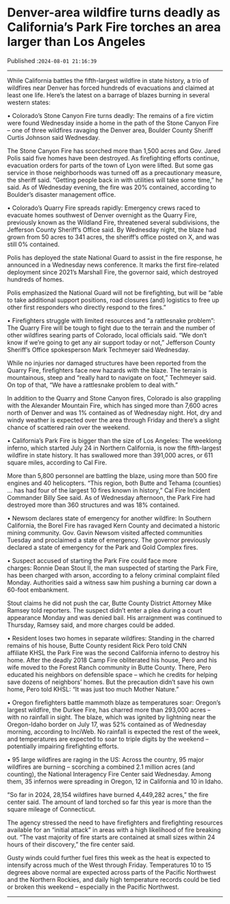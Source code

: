 # Denver-area wildfire turns deadly as California’s Park Fire torches an area larger than Los Angeles

Published :`2024-08-01 21:16:39`

---

While California battles the fifth-largest wildfire in state history, a trio of wildfires near Denver has forced hundreds of evacuations and claimed at least one life. Here’s the latest on a barrage of blazes burning in several western states:

• Colorado’s Stone Canyon Fire turns deadly: The remains of a fire victim were found Wednesday inside a home in the path of the Stone Canyon Fire – one of three wildfires ravaging the Denver area, Boulder County Sheriff Curtis Johnson said Wednesday.

The Stone Canyon Fire has scorched more than 1,500 acres and Gov. Jared Polis said five homes have been destroyed. As firefighting efforts continue, evacuation orders for parts of the town of Lyon were lifted. But some gas service in those neighborhoods was turned off as a precautionary measure, the sheriff said. “Getting people back in with utilities will take some time,” he said. As of Wednesday evening, the fire was 20% contained, according to Boulder’s disaster management office.

• Colorado’s Quarry Fire spreads rapidly: Emergency crews raced to evacuate homes southwest of Denver overnight as the Quarry Fire, previously known as the Wildland Fire, threatened several subdivisions, the Jefferson County Sheriff’s Office said. By Wednesday night, the blaze had grown from 50 acres to 341 acres, the sheriff’s office posted on X, and was still 0% contained.

Polis has deployed the state National Guard to assist in the fire response, he announced in a Wednesday news conference. It marks the first fire-related deployment since 2021’s Marshall Fire, the governor said, which destroyed hundreds of homes.

Polis emphasized the National Guard will not be firefighting, but will be “able to take additional support positions, road closures (and) logistics to free up other first responders who directly respond to the fires.”

• Firefighters struggle with limited resources and “a rattlesnake problem”: The Quarry Fire will be tough to fight due to the terrain and the number of other wildfires searing parts of Colorado, local officials said. “We don’t know if we’re going to get any air support today or not,” Jefferson County Sheriff’s Office spokesperson Mark Techmeyer said Wednesday.

While no injuries nor damaged structures have been reported from the Quarry Fire, firefighters face new hazards with the blaze. The terrain is mountainous, steep and “really hard to navigate on foot,” Techmeyer said. On top of that, “We have a rattlesnake problem to deal with.”

In addition to the Quarry and Stone Canyon fires, Colorado is also grappling with the Alexander Mountain Fire, which has singed more than 7,600 acres north of Denver and was 1% contained as of Wednesday night. Hot, dry and windy weather is expected over the area through Friday and there’s a slight chance of scattered rain over the weekend.

• California’s Park Fire is bigger than the size of Los Angeles: The weeklong inferno, which started July 24 in Northern California, is now the fifth-largest wildfire in state history. It has swallowed more than 391,000 acres, or 611 square miles, according to Cal Fire.

More than 5,800 personnel are battling the blaze, using more than 500 fire engines and 40 helicopters. “This region, both Butte and Tehama (counties) … has had four of the largest 10 fires known in history,” Cal Fire Incident Commander Billy See said. As of Wednesday afternoon, the Park Fire had destroyed more than 360 structures and was 18% contained.

• Newsom declares state of emergency for another wildfire: In Southern California, the Borel Fire has ravaged Kern County and decimated a historic mining community. Gov. Gavin Newsom visited affected communities Tuesday and proclaimed a state of emergency. The governor previously declared a state of emergency for the Park and Gold Complex fires.

• Suspect accused of starting the Park Fire could face more charges: Ronnie Dean Stout II, the man suspected of starting the Park Fire, has been charged with arson, according to a felony criminal complaint filed Monday. Authorities said a witness saw him pushing a burning car down a 60-foot embankment.

Stout claims he did not push the car, Butte County District Attorney Mike Ramsey told reporters. The suspect didn’t enter a plea during a court appearance Monday and was denied bail. His arraignment was continued to Thursday, Ramsey said, and more charges could be added.

• Resident loses two homes in separate wildfires: Standing in the charred remains of his house, Butte County resident Rick Pero told CNN affiliate KHSL the Park Fire was the second California inferno to destroy his home. After the deadly 2018 Camp Fire obliterated his house, Pero and his wife moved to the Forest Ranch community in Butte County. There, Pero educated his neighbors on defensible space – which he credits for helping save dozens of neighbors’ homes. But the precaution didn’t save his own home, Pero told KHSL: “It was just too much Mother Nature.”

• Oregon firefighters battle mammoth blaze as temperatures soar: Oregon’s largest wildfire, the Durkee Fire, has charred more than 293,000 acres – with no rainfall in sight. The blaze, which was ignited by lightning near the Oregon-Idaho border on July 17, was 52% contained as of Wednesday morning, according to InciWeb. No rainfall is expected the rest of the week, and temperatures are expected to soar to triple digits by the weekend – potentially impairing firefighting efforts.

• 95 large wildfires are raging in the US: Across the country, 95 major wildfires are burning – scorching a combined 2.1 million acres (and counting), the National Interagency Fire Center said Wednesday. Among them, 35 infernos were spreading in Oregon, 12 in California and 10 in Idaho.

“So far in 2024, 28,154 wildfires have burned 4,449,282 acres,” the fire center said. The amount of land torched so far this year is more than the square mileage of Connecticut.

The agency stressed the need to have firefighters and firefighting resources available for an “initial attack” in areas with a high likelihood of fire breaking out. “The vast majority of fire starts are contained at small sizes within 24 hours of their discovery,” the fire center said.

Gusty winds could further fuel fires this week as the heat is expected to intensify across much of the West through Friday. Temperatures 10 to 15 degrees above normal are expected across parts of the Pacific Northwest and the Northern Rockies, and daily high temperature records could be tied or broken this weekend – especially in the Pacific Northwest.

---

